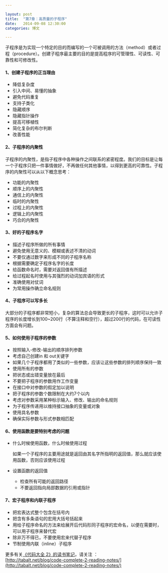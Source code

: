 ```yaml
---

layout: post
title:  "第7章：高质量的子程序"
date:   2014-09-08 12:30:00
categories: 博文

---
```



子程序是为实现一个特定的目的而编写的一个可被调用的方法（method）或者过程（procedure）。创建子程序最主要的目的是提高程序的可管理性、可读性、可靠性和可修改性。

#### 1、创建子程序的正当理由

* 降低复杂度
* 引入中间、易懂的抽象
* 避免代码重复
* 支持子类化
* 隐藏顺序
* 隐藏指针操作
* 提高可移植性
* 简化复杂的布尔判断
* 改善性能

#### 2、子程序的内聚性

子程序的内聚性，是指子程序中各种操作之间联系的紧密程度。我们的目标是让每一个子程序只把一件事情做好，不再做任何其他事情，以得到更高的可靠性。子程序的内聚性可以从以下概念思考：

* 功能的内聚性
* 顺序上的内聚性
* 通信上的内聚性
* 临时的内聚性
* 过程上的内聚性
* 逻辑上的内聚性
* 巧合的内聚性


#### 3、好的子程序名字

* 描述子程序所做的所有事情
* 避免使用无意义的、模糊或表述不清的动词
* 不要仅通过数字来形成不同的子程序名称
* 根据需要确定子程序名字的长度
* 给函数命名时，需要对返回值有所描述
* 给过程起名时使用与其强烈的动词加宾语的形式
* 准确使用对仗词
* 为常用操作确立命名规则


#### 4、子程序可以写多长

大部分的子程序都非常短小，复杂的算法总会导致更长的子程序，这时可以允许子程序的长度增长到100~200行（不算注释和空行），超过200行的代码，在可读性方面会有问题。


#### 5、如何使用子程序的参数

* 按照输入-修改-输出的顺序排列参数
* 考虑自己创建in 和 out关键字
* 如果几个子程序都用了类似的一些参数，应该让这些参数的排列顺序保持一致
* 使用所有的参数
* 把状态或出错变量放在最后
* 不要把子程序的参数用作工作变量
* 在接口中对参数的假定加以说明
* 把子程序的参数个数限制在大约7个以内
* 考虑对参数采用某种标示输入、修改、输出的命名规则
* 为子程序传递用以维持接口抽象的变量或对象
* 使用具名参数
* 确保实际参数与形式参数相匹配


#### 6、使用函数是要特别考虑的问题

* 什么时候使用函数，什么时候使用过程
	
	如果一个子程序的主要用途就是返回由其名字所指明的返回值，那么就应该使用函数，否则应该使用过程
	
* 设置函数的返回值
	
	* 检查所有可能的返回路径
	* 不要返回指向局部数据的引用或指针
	
#### 7、宏子程序和内联子程序

* 把宏表达式整个包含在括号内
* 把含有多条语句的宏用大括号括起来
* 用给子程序命名的方法来给展开后代码形同子程序的宏命名，以便在需要时，可以用子程序来替代宏
* 除非万不得已，不要使用宏来代替子程序
* 节制使用内联（inline）子程序
	





更多有关[《代码大全 2》的读书笔记](http://tabalt.net/blog/code-complete-2-reading-notes/)，请关注 ：  
[http://tabalt.net/blog/code-complete-2-reading-notes/](http://tabalt.net/blog/code-complete-2-reading-notes/)

